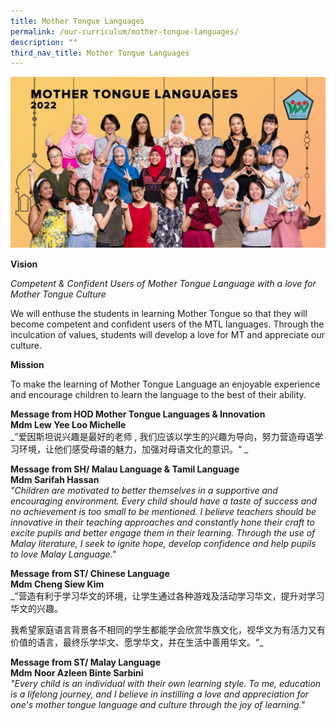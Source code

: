```yaml
---
title: Mother Tongue Languages
permalink: /our-curriculum/mother-tongue-languages/
description: ""
third_nav_title: Mother Tongue Languages
---
```

![Mother Tongue Languages](/images/Mother%20Tongue.jpeg)

**Vision**

  

_Competent & Confident Users of Mother Tongue Language with a love for Mother Tongue Culture_

  
We will enthuse the students in learning Mother Tongue so that they will become competent and confident users of the MTL languages. Through the inculcation of values, students will develop a love for MT and appreciate our culture.  
  

**Mission**

  
To make the learning of Mother Tongue Language an enjoyable experience and encourage children to learn the language to the best of their ability.  
  
**Message from HOD Mother Tongue Languages & Innovation  
Mdm Lew Yee Loo Michelle** <br>
_”爱因斯坦说兴趣是最好的老师 , 我们应该以学生的兴趣为导向，努力营造母语学习环境，让他们感受母语的魅力，加强对母语文化的意识。“ _

**Message from SH/ Malau Language & Tamil Language**  
**Mdm Sarifah Hassan**  <br>
_"Children are motivated to better themselves in a supportive and encouraging environment. Every child should have a taste of success and no achievement is too small to be mentioned. I believe teachers should be innovative in their teaching approaches and constantly hone their craft to excite pupils and better engage them in their learning. Through the use of Malay literature, I seek to ignite hope, develop confidence and help pupils to love Malay Language."_  

**Message from ST/ Chinese Language  
Mdm Cheng Siew Kim**<br>
_”营造有利于学习华文的环境，让学生通过各种游戏及活动学习华文，提升对学习华文的兴趣。    
  
我希望家庭语言背景各不相同的学生都能学会欣赏华族文化，视华文为有活力又有价值的语言，最终乐学华文、愿学华文，并在生活中善用华文。“_

**Message from ST/ Malay Language  
Mdm Noor Azleen Binte Sarbini** <br>
_"Every child is an individual with their own learning style. To me, education is a lifelong journey, and I believe in instilling a love and appreciation for one's mother tongue language and culture through the joy of learning."_